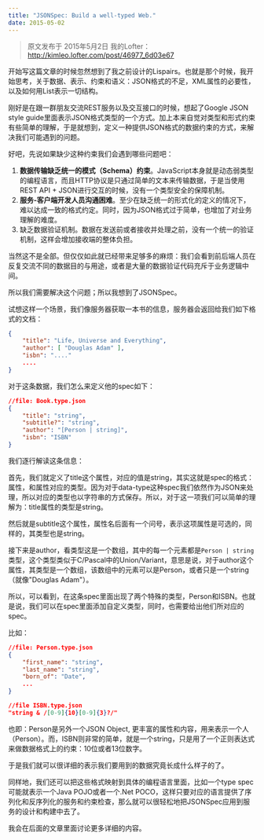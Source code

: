 ```yaml
---
title: "JSONSpec: Build a well-typed Web."
date: 2015-05-02
---
```


> 原文发布于 2015年5月2日 我的Lofter：http://kimleo.lofter.com/post/46977_6d03e67

开始写这篇文章的时候忽然想到了我之前设计的Lispairs。也就是那个时候，我开始思考，关于数据、表示、约束和语义：JSON格式的不足，XML属性的必要性，以及如何用List表示一切结构。

刚好是在跟一群朋友交流REST服务以及交互接口的时候，想起了Google JSON style guide里面表示JSON格式类型的一个方式。加上本来自觉对类型和形式约束有些简单的理解，于是就想到，定义一种提供JSON格式的数据约束的方式，来解决我们可能遇到的问题。

好吧，先说如果缺少这种约束我们会遇到哪些问题吧：

1. **数据传输缺乏统一的模式（Schema）约束**。JavaScript本身就是动态弱类型的编程语言，而且HTTP协议是只通过简单的文本来传输数据，于是当使用REST API + JSON进行交互的时候，没有一个类型安全的保障机制。
2. **服务-客户端开发人员沟通困难**。至少在缺乏统一的形式化的定义的情况下，难以达成一致的格式约定。同时，因为JSON格式过于简单，也增加了对业务理解的难度。
3. 缺乏数据验证机制。数据在发送前或者接收并处理之前，没有一个统一的验证机制，这样会增加接收端的整体负担。

当然这不是全部。但仅仅如此就已经带来足够多的麻烦：我们会看到前后端人员在反复交流不同的数据目的与用途，或者是大量的数据验证代码充斥于业务逻辑中间。

所以我们需要解决这个问题；所以我想到了JSONSpec。

试想这样一个场景，我们像服务器获取一本书的信息，服务器会返回给我们如下格式的文档：

```json
{
    "title": "Life, Universe and Everything",
    "author": [ "Douglas Adam" ],
    "isbn": "...."
    ....
}
```

对于这条数据，我们怎么来定义他的spec如下：

```json
//file: Book.type.json
{
    "title": "string",
    "subtitle?": "string",
    "author": "[Person | string]",
    "isbn": "ISBN"
}
```

我们逐行解读这条信息：

首先，我们就定义了title这个属性，对应的值是string，其实这就是spec的格式：属性，和属性对应的类型。因为对于data-type这种spec我们依然作为JSON来处理，所以对应的类型也以字符串的方式保存。所以，对于这一项我们可以简单的理解为：title属性的类型是string。

然后就是subtitle这个属性，属性名后面有一个问号，表示这项属性是可选的，同样的，其类型也是string。

接下来是author，看类型这是一个数组，其中的每一个元素都是`Person | string`类型，这个类型类似于C/Pascal中的Union/Variant，意思是说，对于author这个属性，其类型是一个数组，该数组中的元素可以是Person，或者只是一个string（就像"Douglas Adam"）。

所以，可以看到，在这条spec里面出现了两个特殊的类型，Person和ISBN。也就是说，我们可以在spec里面添加自定义类型，同时，也需要给出他们所对应的spec。

比如：
```json
//file: Person.type.json
{
    "first_name": "string",
    "last_name": "string",
    "born_of": "Date",
    ...
}

//file ISBN.type.json
"string & /[0-9]{10}[0-9]{3}?/"
```

也即：Person是另外一个JSON Object, 更丰富的属性和内容，用来表示一个人（Person）。而，ISBN则非常的简单，就是一个string，只是用了一个正则表达式来做数据格式上的约束：10位或者13位数字。


于是我们就可以很详细的表示我们要用到的数据究竟长成什么样子的了。

同样地，我们还可以把这些格式映射到具体的编程语言里面，比如一个type spec可能就表示一个Java POJO或者一个.Net POCO，这样只要对应的语言提供了序列化和反序列化的服务和约束检查，那么就可以很轻松地把JSONSpec应用到服务的设计和构建中去了。

我会在后面的文章里面讨论更多详细的内容。
